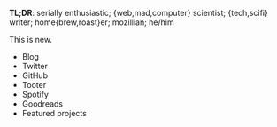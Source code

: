 **TL;DR**: serially enthusiastic; {web,mad,computer} scientist; {tech,scifi}
writer; home{brew,roast}er; mozillian; he/him

This is new.

* Blog
* Twitter
* GitHub
* Tooter
* Spotify
* Goodreads
* Featured projects

